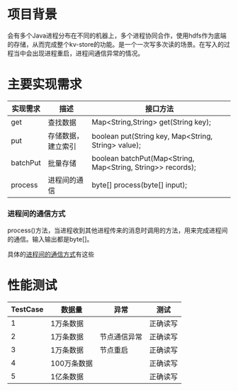 # 项目背景

会有多个Java进程分布在不同的机器上，多个进程协同合作，使用hdfs作为底端的存储，从而完成整个kv-store的功能。是一个一次写多次读的场景。在写入的过程当中会出现进程重启，进程间通信异常的情况。

# 主要实现需求

| 实现需求 | 描述               | 接口方法                                                    |
| -------- | ------------------ | ----------------------------------------------------------- |
| get      | 查找数据           | Map<String,String> get(String key);                         |
| put      | 存储数据，建立索引 | boolean put(String key, Map<String, String> value);         |
| batchPut | 批量存储           | boolean batchPut(Map<String, Map<String, String>> records); |
| process  | 进程间的通信       | byte[] process(byte[] input);                               |

### 进程间的通信方式

process()方法，当进程收到其他进程传来的消息时调用的方法，用来完成进程间的通信。输入输出都是byte[]。

具体的[进程间的通信方式]()有这些



# 性能测试

| TestCase | 数据量      | 异常         | 测试     |
| -------- | ----------- | ------------ | -------- |
| 1        | 1万条数据   |              | 正确读写 |
| 2        | 1万条数据   | 节点通信异常 | 正确读写 |
| 3        | 1万条数据   | 节点重启     | 正确读写 |
| 4        | 100万条数据 |              | 正确读写 |
| 5        | 1亿条数据   |              | 正确读写 |

